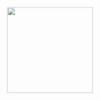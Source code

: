<h3 align="center">
<img src="https://media0.giphy.com/media/uIn4YsnzGZmumlneEZ/giphy.gif?cid=790b761142ac762139f72ef8143b0912bc5512701cdadbc3&rid=giphy.gif&ct=ts" width=200>
</h3>
